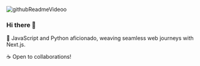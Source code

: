 
![githubReadmeVideoo](https://github.com/ajstars1/ajstars1/assets/53529358/5e3897e1-6787-4557-b724-b309ca1c654c)

### Hi there 👋

🌱 JavaScript and Python aficionado, weaving seamless web journeys with Next.js.

☕️ Open to collaborations!
